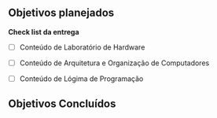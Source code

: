## Objetivos planejados


**Check list da entrega**

- [ ] Conteúdo de Laboratório de Hardware
- [ ] Conteúdo de Arquitetura e Organização de Computadores
- [ ] Conteúdo de Lógima de Programação




## Objetivos Concluídos


